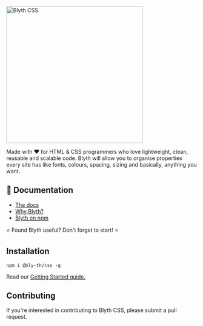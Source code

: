 <img src="https://blythcss.dev/img/logo.svg" width="360" alt="Blyth CSS">

Made with ❤️ for HTML & CSS programmers who love lightweight, clean, reusable and scalable code. Blyth will allow you to organise properties every site has like fonts, colours, spacing, sizing and basically, anything you want.

## 📃 Documentation

- [The docs](https://blythcss.dev/docs/)
- [Why Blyth?](https://blythcss.dev/why/)
- [Blyth on npm](https://www.npmjs.com/package/@bly-th/css)

⭐️ Found Blyth useful? Don't forget to start! ⭐️

## Installation

`npm i @bly-th/css -g`

Read our [Getting Started guide.](https://blythcss.dev/docs/getting-started/)

## Contributing

If you're interested in contributing to Blyth CSS, please submit a pull request.
